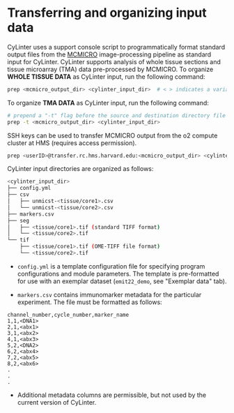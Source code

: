 # Transferring and organizing input data
CyLinter uses a support console script to programmatically format standard output files from the [MCMICRO](https://github.com/labsyspharm/mcmicro) image-processing pipeline as standard input for CyLinter. CyLinter supports analysis of whole tissue sections and tissue microarray (TMA) data pre-processed by MCMICRO. To organize **WHOLE TISSUE DATA** as CyLinter input, run the following command:

``` bash
prep <mcmicro_output_dir> <cylinter_input_dir>  # < > indicates a variable.
```

To organize **TMA DATA** as CyLinter input, run the following command:

``` bash
# prepend a "-t" flag before the source and destination directory file paths.
prep -t <mcmicro_output_dir> <cylinter_input_dir>
```

SSH keys can be used to transfer MCMICRO output from the o2 compute cluster at HMS (requires access permission).

``` bash
prep <userID>@transfer.rc.hms.harvard.edu:<mcmicro_output_dir> <cylinter_input_dir>
```

CyLinter input directories are organized as follows:

``` bash
<cylinter_input_dir>
├── config.yml
├── csv
│   ├── unmicst-<tissue/core1>.csv
│   └── unmicst-<tissue/core2>.csv
├── markers.csv
├── seg
│   ├── <tissue/core1>.tif (standard TIFF format)
│   └── <tissue/core2>.tif
└── tif
    ├── <tissue/core1>.tif (OME-TIFF file format)
    └── <tissue/core2>.tif
```

* `config.yml` is a template configuration file for specifying program configurations and module parameters.
The template is pre-formatted for use with an exemplar dataset (`emit22_demo`, see "Exemplar data" tab).

* `markers.csv` contains immunomarker metadata for the particular experiment. The file must be formatted as follows:

```
channel_number,cycle_number,marker_name
1,1,<DNA1>
2,1,<abx1>
3,1,<abx2>
4,1,<abx3>
5,2,<DNA2>
6,2,<abx4>
7,2,<abx5>
8,2,<abx6>
.
.
.
```
* Additional metadata columns are permissible, but not used by the current version of CyLinter.

